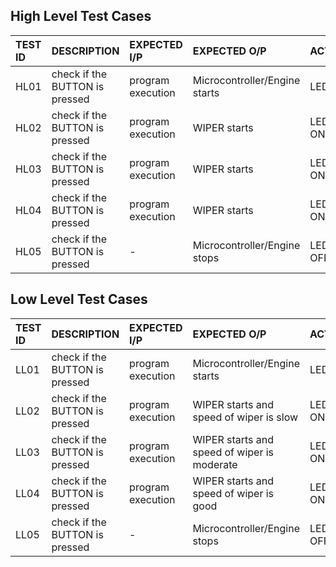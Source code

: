 ## High Level Test Cases
|TEST ID| DESCRIPTION| EXPECTED I/P| EXPECTED O/P| ACTUAL O/P| STATUS|
| :-----|:-----------|:------------|:------------|:------------|:------------|
|HL01|check if the BUTTON is pressed|program execution|Microcontroller/Engine starts|LED ON(RED)| PASS|
|HL02|check if the BUTTON is pressed|program execution|	WIPER starts|LED ON(BLUE)| PASS|
|HL03|check if the BUTTON is pressed|program execution|	WIPER starts|LED ON(GREEN)| PASS|
|HL04|check if the BUTTON is pressed|program execution|	WIPER starts|LED ON(ORANGE)| PASS|
|HL05|check if the BUTTON is pressed|-|Microcontroller/Engine stops|LED TURNED OFF(RED)| PASS|


## Low Level Test Cases

|TEST ID| DESCRIPTION| EXPECTED I/P| EXPECTED O/P| ACTUAL O/P| STATUS|
| :-----|:-----------|:------------|:------------|:------------|:------------|
|LL01|check if the BUTTON is pressed|program execution|Microcontroller/Engine starts|LED ON(RED)| PASS|
|LL02|check if the BUTTON is pressed|program execution|WIPER starts and speed of wiper is slow	|LED ON(BLUE)| PASS|
|LL03|check if the BUTTON is pressed|program execution|WIPER starts and speed of wiper is moderate	|LED ON(GREEN)| PASS|
|LL04|check if the BUTTON is pressed|program execution|WIPER starts and speed of wiper is good|LED ON(ORANGE)| PASS|
|LL05|check if the BUTTON is pressed|-|Microcontroller/Engine stops|LED TURNED OFF(RED)| PASS|
